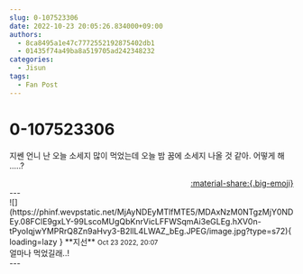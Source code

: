 ```yaml
---
slug: 0-107523306
date: 2022-10-23 20:05:26.834000+09:00
authors:
  - 8ca8495a1e47c7772552192875402db1
  - 01435f74a49ba8a519705ad242348232
categories:
  - Jisun
tags:
  - Fan Post
---
```


# 0-107523306

<div class="post-container" markdown="1">
<div class="content-container md-sidebar__scrollwrap" markdown="1">

지쎈 언니 난 오늘 소세지 많이 먹었는데 오늘 밤 꿈에 소세지 나올 것 같아. 어떻게 해 .....?

</div>
</div>

<div style="text-align: right;" markdown="1">
<a href="https://weverse.io/fromis9/fanpost/0-107523306" style="text-align: right;">:material-share:{.big-emoji}</a>
</div>
---

<div class="comments-container md-sidebar__scrollwrap" markdown="1">
<div class="comment" markdown="1">
<div class='id-container' markdown="1">
![](https://phinf.wevpstatic.net/MjAyNDEyMTlfMTE5/MDAxNzM0NTgzMjY0NDEy.08FClE9gxLY-99LscoMUgQbKnrVicLFFWSqmAi3eGLEg.hXV0n-tPyoIqjwYMPRrQ8Zn9aHvy3-B2llL4LWAZ_bEg.JPEG/image.jpg?type=s72){ loading=lazy }
**<span class="artist">지선</span>** <small>Oct 23 2022, 20:07</small><br>
</div>
<div class='comment-body' markdown="1">
얼마나 먹었길래..!
</div>
</div>
</div>
---
